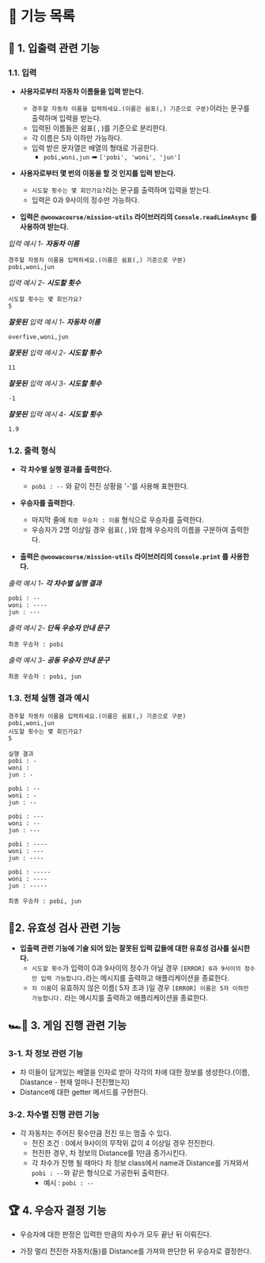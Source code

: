 # 📃 기능 목록

## 📩 1. 입출력 관련 기능

### 1.1. 입력

* **사용자로부터 자동차 이름들을 입력 받는다.**
	* `경주할 자동차 이름을 입력하세요.(이름은 쉼표(,) 기준으로 구분)`이라는 문구를 출력하며 입력을 받는다.
	* 입력된 이름들은 쉼표( , )를 기준으로 분리한다.
	* 각 이름은 5자 이하만 가능하다.
	* 입력 받은 문자열은 배열의 형태로 가공한다. 
		* `pobi,woni,jun` ➡ `['pobi', 'woni', 'jun']` 

* **사용자로부터 몇 번의 이동을 할 것 인지를 입력 받는다.**
	* `시도할 횟수는 몇 회인가요?`라는 문구를 출력하며 입력을 받는다.
	* 입력은 0과 9사이의 정수만 가능하다. 


* **입력은 `@woowacourse/mission-utils` 라이브러리의 `Console.readLineAsync` 를 사용하여 받는다.**


*입력 예시 1- **자동차 이름***
```
경주할 자동차 이름을 입력하세요.(이름은 쉼표(,) 기준으로 구분)
pobi,woni,jun
```

*입력 예시 2- **시도할 횟수***
```
시도할 횟수는 몇 회인가요?
5
```


***잘못된** 입력 예시 1- **자동차 이름***
```
overfive,woni,jun
```

***잘못된** 입력 예시 2- **시도할 횟수***
```
11
```

***잘못된** 입력 예시 3- **시도할 횟수***
```
-1
```

***잘못된** 입력 예시 4- **시도할 횟수***
```
1.9
```

### 1.2. 출력 형식

* **각 차수별 실행 결과를 출력한다.**
	* `pobi : --` 와 같이 전진 상황을 '-'를 사용해 표현한다.

* **우승자를 출력한다.**
	* 마지막 줄에 `최종 우승자 : 이름` 형식으로 우승자를 출력한다.
	* 우승자가 2명 이상일 경우 쉼표( , )와 함께 우승자의 이름을 구분하여 출력한다.

* **출력은 `@woowacourse/mission-utils` 라이브러리의 `Console.print` 를 사용한다.**

*출력 예시 1- **각 차수별 실행 결과***
```
pobi : --
woni : ----
jun : ---
```

*출력 예시 2- **단독 우승자 안내 문구***
```
최종 우승자 : pobi
```

*출력 예시 3- **공동 우승자 안내 문구***
```
최종 우승자 : pobi, jun
```

### 1.3. 전체 실행 결과 예시

```
경주할 자동차 이름을 입력하세요.(이름은 쉼표(,) 기준으로 구분)
pobi,woni,jun
시도할 횟수는 몇 회인가요?
5

실행 결과
pobi : -
woni :
jun : -

pobi : --
woni : -
jun : --

pobi : ---
woni : --
jun : ---

pobi : ----
woni : ---
jun : ----

pobi : -----
woni : ----
jun : -----

최종 우승자 : pobi, jun
```

## 🚨2. 유효성 검사 관련 기능

* **입출력 관련 기능에 기술 되어 있는 잘못된 입력 값들에 대한 유효성 검사를 실시한다.**
	* `시도할 횟수`가 입력이 0과 9사이의 정수가 아닐 경우  `[ERROR] 0과 9사이의 정수만 입력 가능합니다.`라는 메시지를 출력하고 애플리케이션을 종료한다.
	* `차 이름`이 유효하지 않은 이름( 5자 초과 )일 경우 `[ERROR] 이름은 5자 이하만 가능합니다.` 라는 메시지를 출력하고 애플리케이션을 종료한다.


## 🏎🏁 3. 게임 진행 관련 기능

### 3-1. 차 정보 관련 기능

* 차 이들이 담겨있는 배열을 인자로 받아 각각의 차에 대한 정보를 생성한다.(이름, Diastance - 현재 얼마나 전진했는지)
* Distance에 대한 getter 메서드를 구현한다.

### 3-2. 차수별 진행 관련 기능

* 각 자동차는 주어진 횟수만큼 전진 또는 멈출 수 있다.
	* 전진 조건 : 0에서 9사이의 무작위 값이 4 이상일 경우 전진한다.
	* 전진한 경우, 차 정보의 Distance를 1만큼 증가시킨다.
	* 각 차수가 진행 될 때마다 차 정보 class에서 name과 Distance를 가져와서 `pobi : --`와 같은 형식으로 가공한뒤 출력한다.
		* 예시 : `pobi : --`

## 🏆 4. 우승자 결정 기능

* 우승자에 대한 판정은 입력한 만큼의 차수가 모두 끝난 뒤 이뤄진다.
- 가장 멀리 전진한 자동차(들)를 Distance를 가져와 판단한 뒤 우승자로 결정한다.